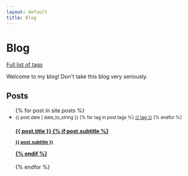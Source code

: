 ```yaml
---
layout: default
title: Blog
---
```


# Blog
[Full list of tags](/blog/tag.html)

Welcome to my blog! Don't take this blog very seriously.

## Posts

<ul class="post-list">
  {% for post in site.posts %}
    <li class="post-summary">
          <small>
      <span>{{ post.date | date_to_string }}
        {% for tag in post.tags %}
          <a class="tag" href="/blog/tag/#{{ tag | slugify }}">{{ tag }}</a>
        {% endfor %}
	</span>
          </small>
      <h4><a class="post-link" href="{{ post.url }}">
        {{ post.title }}
        {% if post.subtitle %}
          <p><small>{{ post.subtitle }}</small></p>
        {% endif %}
      </a>
      </h4>
    </li>
  {% endfor %}
</ul>
